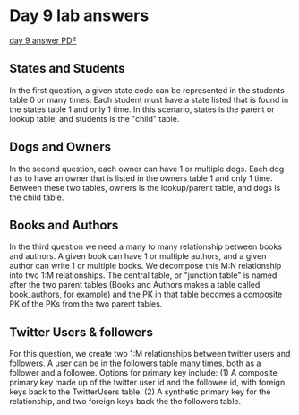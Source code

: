 # Day 9 lab answers

[day 9 answer PDF](https://github.com/megansquire/CSC301Spr2019/blob/master/images/9.pdf)

## States and Students
In the first question, a given state code can be represented in the students table 0 or many times. Each student must have a state listed that is found in the states table 1 and only 1 time. In this scenario, states is the parent or lookup table, and students is the "child" table.

## Dogs and Owners
In the second question, each owner can have 1 or multiple dogs. Each dog has to have an owner that is listed in the owners table 1 and only 1 time. Between these two tables, owners is the lookup/parent table, and dogs is the child table.

## Books and Authors
In the third question we need a many to many relationship between books and authors. A given book can have 1 or multiple authors, and a given author can write 1 or multiple books. We decompose this M:N relationship into two 1:M relationships. The central table, or "junction table" is named after the two parent tables (Books and Authors makes a table called book_authors, for example) and the PK in that table becomes a composite PK of the PKs from the two parent tables.

## Twitter Users & followers
For this question, we create two 1:M relationships between twitter users and followers. A user can be in the followers table many times, both as a follower and a followee. Options for primary key include: (1) A composite primary key made up of the twitter user id and the followee id, with foreign keys back to the TwitterUsers table. (2) A synthetic primary key for the relationship, and two foreign keys back the the followers table.
